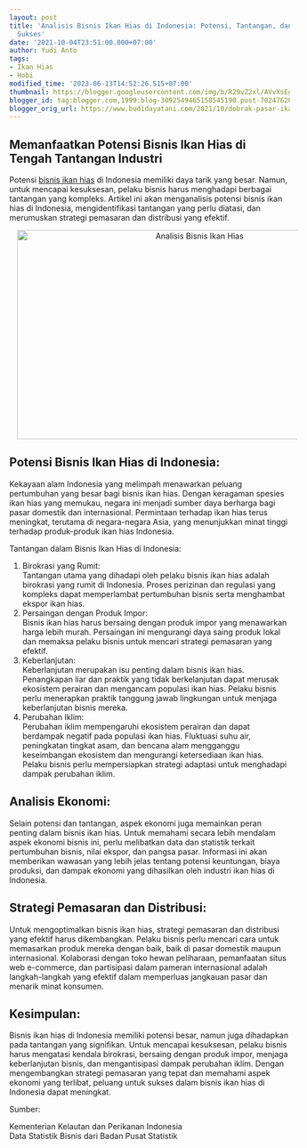 ```yaml
---
layout: post
title: 'Analisis Bisnis Ikan Hias di Indonesia: Potensi, Tantangan, dan Strategi untuk
  Sukses'
date: '2021-10-04T23:51:00.000+07:00'
author: Yudi Anto
tags:
- Ikan Hias
- Hobi
modified_time: '2023-06-13T14:52:26.515+07:00'
thumbnail: https://blogger.googleusercontent.com/img/b/R29vZ2xl/AVvXsEggN_yuDrWwNXQlubcRPoeliF-vNoXE-6NAH0qm2O-1uD8-7TO4-0knMAyLMFRfeAJKmaNUgkLSw6jgDt-MpAJQWF-MHO36TE6iPMtYCBqWOovBxkUl0GjXNAEQdzqVdD2dDn0BA7LP-O7cv_PXdthrlphlUMeqwpw45FE3E_nMhAsx90lKRu-Owtqsvw/s72-w640-c-h376/Bisnis%20Ikan%20Hias.jpg
blogger_id: tag:blogger.com,1999:blog-3092549465158545190.post-7024762008001886641
blogger_orig_url: https://www.budidayatani.com/2021/10/dobrak-pasar-ikan-hias-tanah-air.html
---
```


<h2>Memanfaatkan Potensi Bisnis Ikan Hias di Tengah Tantangan Industri</h2><p>Potensi <a href="https://www.budidayatani.com/search/label/Ikan%20Hias">bisnis ikan hias</a> di Indonesia memiliki daya tarik yang besar. Namun, untuk mencapai kesuksesan, pelaku bisnis harus menghadapi berbagai tantangan yang kompleks. Artikel ini akan menganalisis potensi bisnis ikan hias di Indonesia, mengidentifikasi tantangan yang perlu diatasi, dan merumuskan strategi pemasaran dan distribusi yang efektif.</p><div class="separator" style="clear: both; text-align: center;"><a href="https://blogger.googleusercontent.com/img/b/R29vZ2xl/AVvXsEggN_yuDrWwNXQlubcRPoeliF-vNoXE-6NAH0qm2O-1uD8-7TO4-0knMAyLMFRfeAJKmaNUgkLSw6jgDt-MpAJQWF-MHO36TE6iPMtYCBqWOovBxkUl0GjXNAEQdzqVdD2dDn0BA7LP-O7cv_PXdthrlphlUMeqwpw45FE3E_nMhAsx90lKRu-Owtqsvw/s2041/Bisnis%20Ikan%20Hias.jpg" imageanchor="1" style="margin-left: 1em; margin-right: 1em;"><img alt="Analisis Bisnis Ikan Hias" border="0" data-original-height="1200" data-original-width="2041" height="376" src="https://blogger.googleusercontent.com/img/b/R29vZ2xl/AVvXsEggN_yuDrWwNXQlubcRPoeliF-vNoXE-6NAH0qm2O-1uD8-7TO4-0knMAyLMFRfeAJKmaNUgkLSw6jgDt-MpAJQWF-MHO36TE6iPMtYCBqWOovBxkUl0GjXNAEQdzqVdD2dDn0BA7LP-O7cv_PXdthrlphlUMeqwpw45FE3E_nMhAsx90lKRu-Owtqsvw/w640-h376/Bisnis%20Ikan%20Hias.jpg" width="640" /></a></div><h2>Potensi Bisnis Ikan Hias di Indonesia:</h2><p>Kekayaan alam Indonesia yang melimpah menawarkan peluang pertumbuhan yang besar bagi bisnis ikan hias. Dengan keragaman spesies ikan hias yang memukau, negara ini menjadi sumber daya berharga bagi pasar domestik dan internasional. Permintaan terhadap ikan hias terus meningkat, terutama di negara-negara Asia, yang menunjukkan minat tinggi terhadap produk-produk ikan hias Indonesia.</p><p>Tantangan dalam Bisnis Ikan Hias di Indonesia:</p><ol><li>Birokrasi yang Rumit:<br />Tantangan utama yang dihadapi oleh pelaku bisnis ikan hias adalah birokrasi yang rumit di Indonesia. Proses perizinan dan regulasi yang kompleks dapat memperlambat pertumbuhan bisnis serta menghambat ekspor ikan hias.</li><li>Persaingan dengan Produk Impor:<br />Bisnis ikan hias harus bersaing dengan produk impor yang menawarkan harga lebih murah. Persaingan ini mengurangi daya saing produk lokal dan memaksa pelaku bisnis untuk mencari strategi pemasaran yang efektif.</li><li>Keberlanjutan:<br />Keberlanjutan merupakan isu penting dalam bisnis ikan hias. Penangkapan liar dan praktik yang tidak berkelanjutan dapat merusak ekosistem perairan dan mengancam populasi ikan hias. Pelaku bisnis perlu menerapkan praktik tanggung jawab lingkungan untuk menjaga keberlanjutan bisnis mereka.</li><li>Perubahan Iklim:<br />Perubahan iklim mempengaruhi ekosistem perairan dan dapat berdampak negatif pada populasi ikan hias. Fluktuasi suhu air, peningkatan tingkat asam, dan bencana alam mengganggu keseimbangan ekosistem dan mengurangi ketersediaan ikan hias. Pelaku bisnis perlu mempersiapkan strategi adaptasi untuk menghadapi dampak perubahan iklim.</li></ol><h2>Analisis Ekonomi:</h2><p>Selain potensi dan tantangan, aspek ekonomi juga memainkan peran penting dalam bisnis ikan hias. Untuk memahami secara lebih mendalam aspek ekonomi bisnis ini, perlu melibatkan data dan statistik terkait pertumbuhan bisnis, nilai ekspor, dan pangsa pasar. Informasi ini akan memberikan wawasan yang lebih jelas tentang potensi keuntungan, biaya produksi, dan dampak ekonomi yang dihasilkan oleh industri ikan hias di Indonesia.</p><h2>Strategi Pemasaran dan Distribusi:</h2><p>Untuk mengoptimalkan bisnis ikan hias, strategi pemasaran dan distribusi yang efektif harus dikembangkan. Pelaku bisnis perlu mencari cara untuk memasarkan produk mereka dengan baik, baik di pasar domestik maupun internasional. Kolaborasi dengan toko hewan peliharaan, pemanfaatan situs web e-commerce, dan partisipasi dalam pameran internasional adalah langkah-langkah yang efektif dalam memperluas jangkauan pasar dan menarik minat konsumen.</p><h2>Kesimpulan:</h2><p>Bisnis ikan hias di Indonesia memiliki potensi besar, namun juga dihadapkan pada tantangan yang signifikan. Untuk mencapai kesuksesan, pelaku bisnis harus mengatasi kendala birokrasi, bersaing dengan produk impor, menjaga keberlanjutan bisnis, dan mengantisipasi dampak perubahan iklim. Dengan mengembangkan strategi pemasaran yang tepat dan memahami aspek ekonomi yang terlibat, peluang untuk sukses dalam bisnis ikan hias di Indonesia dapat meningkat.</p><p>Sumber:</p><p>Kementerian Kelautan dan Perikanan Indonesia<br />Data Statistik Bisnis dari Badan Pusat Statistik</p>
